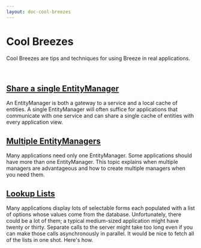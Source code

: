 ```yaml
---
layout: doc-cool-breezes
---
```

<h1>
	Cool Breezes</h1>
<p>Cool Breezes are tips and techniques for using Breeze in real applications.</p>
<p>&nbsp;</p>
<h2>
	<a href="http://www.breezejs.com/documentation/share-entitymanager">Share a single EntityManager</a></h2>
<p>An EntityManager is both a gateway to a service and a local cache of entities. A single EntityManager will often suffice for applications that communicate with one service and can share a single cache of entities with every application view.</p>
<h2>
	<a href="http://www.breezejs.com/documentation/multiple-managers">Multiple EntityManagers</a></h2>
<p>Many applications need only one EntityManager. Some applications should have more than one EntityManager. This topic explains when multiple managers are advantageous and how to create multiple managers when you need them.</p>
<h2>
	<a href="http://www.breezejs.com/documentation/lookup-lists">Lookup Lists</a></h2>
<p>Many applications display lots of selectable forms each populated with a list of options whose values come from the database. Unfortunately, there could be a lot of them; a typical medium-sized application might have twenty or thirty. Separate calls to the server might take too long even if you can make those calls asynchronously in parallel. It would be nice to fetch all of the lists in one shot. Here&#39;s how.<br />
	&nbsp;</p>

